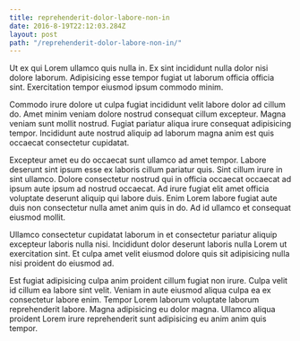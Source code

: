 ```yaml
---
title: reprehenderit-dolor-labore-non-in
date: 2016-8-19T22:12:03.284Z
layout: post
path: "/reprehenderit-dolor-labore-non-in/"
---
```


Ut ex qui Lorem ullamco quis nulla in. Ex sint incididunt nulla dolor nisi dolore laborum. Adipisicing esse tempor fugiat ut laborum officia officia sint. Exercitation tempor eiusmod ipsum commodo minim.

Commodo irure dolore ut culpa fugiat incididunt velit labore dolor ad cillum do. Amet minim veniam dolore nostrud consequat cillum excepteur. Magna veniam sunt mollit nostrud. Fugiat pariatur aliqua irure consequat adipisicing tempor. Incididunt aute nostrud aliquip ad laborum magna anim est quis occaecat consectetur cupidatat.

Excepteur amet eu do occaecat sunt ullamco ad amet tempor. Labore deserunt sint ipsum esse ex laboris cillum pariatur quis. Sint cillum irure in sint ullamco. Dolore consectetur nostrud qui in officia occaecat occaecat ad ipsum aute ipsum ad nostrud occaecat. Ad irure fugiat elit amet officia voluptate deserunt aliquip qui labore duis. Enim Lorem labore fugiat aute duis non consectetur nulla amet anim quis in do. Ad id ullamco et consequat eiusmod mollit.

Ullamco consectetur cupidatat laborum in et consectetur pariatur aliquip excepteur laboris nulla nisi. Incididunt dolor deserunt laboris nulla Lorem ut exercitation sint. Et culpa amet velit eiusmod dolore quis sit adipisicing nulla nisi proident do eiusmod ad.

Est fugiat adipisicing culpa anim proident cillum fugiat non irure. Culpa velit id cillum ea labore sint velit. Veniam in aute eiusmod aliqua culpa ea ex consectetur labore enim. Tempor Lorem laborum voluptate laborum reprehenderit labore. Magna adipisicing eu dolor magna. Ullamco aliqua proident Lorem irure reprehenderit sunt adipisicing eu anim anim quis tempor.